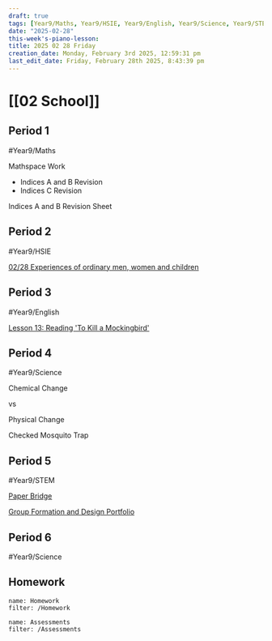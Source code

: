 ```yaml
---
draft: true
tags: [Year9/Maths, Year9/HSIE, Year9/English, Year9/Science, Year9/STEM]
date: "2025-02-28"
this-week's-piano-lesson: 
title: 2025 02 28 Friday
creation_date: Monday, February 3rd 2025, 12:59:31 pm
last_edit_date: Friday, February 28th 2025, 8:43:39 pm
---
```


# [[02 School]]

## Period 1

#Year9/Maths

Mathspace Work

- Indices A and B Revision
- Indices C Revision

Indices A and B Revision Sheet

## Period 2

#Year9/HSIE

[02/28 Experiences of ordinary men, women and children](https://classroom.google.com/c/NzQ4ODYwNjMyODE3/a/NzU1NTg0NTMyODcx/details)

## Period 3

#Year9/English

[Lesson 13: Reading 'To Kill a Mockingbird'](https://classroom.google.com/c/NzQyMDEwNTQ1NDIx/m/NzU1ODczNTQwMjk3/details)

## Period 4

#Year9/Science

Chemical Change

vs

Physical Change

Checked Mosquito Trap

## Period 5

#Year9/STEM

[Paper Bridge](https://classroom.google.com/c/NzQ5NTMwMDk1Mzk3/a/NzU1ODgyNDc5NDIw/details)

[Group Formation and Design Portfolio](https://classroom.google.com/c/NzQ5NTMwMDk1Mzk3/a/NzU1NjAyNzIxMjky/details)

## Period 6

#Year9/Science

## Homework

```todoist
name: Homework
filter: /Homework
```

```todoist
name: Assessments
filter: /Assessments
```
